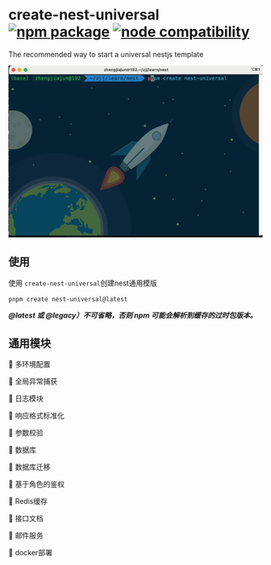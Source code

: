 # create-nest-universal <a href="https://npmjs.com/package/create-vue"><img src="https://badgen.net/npm/v/create-nest-universal" alt="npm package"></a> <a href="https://nodejs.org/en/about/previous-releases"><img src="https://img.shields.io/node/v/create-nest-universal" alt="node compatibility"></a>

The recommended way to start a universal nestjs template

<p align="center">
  <img width="898" src="./display.gif" alt="Screencast from terminal" src="">
</p>

## 使用

使用 `create-nest-universal`创建nest通用模版
```sh
pnpm create nest-universal@latest
```

***@latest 或 @legacy）不可省略，否则 npm 可能会解析到缓存的过时包版本。***

## 通用模块
🚀 多环境配置

🚀 全局异常捕获

🚀 日志模块

🚀 响应格式标准化

🚀 参数校验

🚀 数据库

🚀 数据库迁移

🚀 基于角色的鉴权

🚀 Redis缓存

🚀 接口文档

🚀 邮件服务

🚀 docker部署



